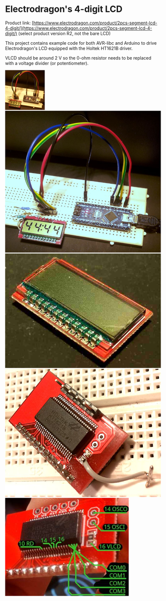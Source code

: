 # Electrodragon's 4-digit LCD

Product link: [https://www.electrodragon.com/product/2pcs-segment-lcd-4-digit/](https://www.electrodragon.com/product/2pcs-segment-lcd-4-digit/) (select product version R2, not the bare LCD)  

This project contains example code for both AVR-libc and Arduino to drive Electrodragon's LCD equipped with the Holtek HT1621B driver.  

VLCD should be around 2 V so the 0-ohm resistor needs to be replaced with a voltage divider (or potentiometer).  

![LCD: arduino nano](pics/lcd-arduinonano.gif)  
![LCD: arduino nano](pics/lcd-arduinonano.jpg)  
![LCD](pics/lcdfront.jpg)  
![LCD: with 0 ohm resistor removed](pics/lcdback.jpg)  
![LCD: some useful pins](pics/lcdpinnit.jpg)  


